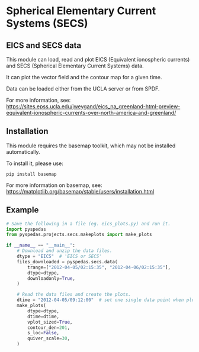# Spherical Elementary Current Systems (SECS)

## EICS and SECS data

This module can load, read and plot EICS (Equivalent ionospheric currents) and SECS (Spherical Elementary Current Systems) data. 

It can plot the vector field and the contour map for a given time.

Data can be loaded either from the UCLA server or from SPDF. 

For more information, see:
https://sites.epss.ucla.edu/jweygand/eics_na_greenland-html-preview-equivalent-ionospheric-currents-over-north-america-and-greenland/

## Installation

This module requires the basemap toolkit, which may not be installed automatically. 

To install it, please use:

``
pip install basemap
``

For more information on basemap, see:
https://matplotlib.org/basemap/stable/users/installation.html


## Example
```python
# Save the following in a file (eg. eics_plots.py) and run it.
import pyspedas
from pyspedas.projects.secs.makeplots import make_plots

if __name__ == "__main__":
    # Download and unzip the data files.
    dtype = "EICS"  # 'EICS or SECS'
    files_downloaded = pyspedas.secs.data(
        trange=["2012-04-05/02:15:35", "2012-04-06/02:15:35"],
        dtype=dtype,
        downloadonly=True,
    )

    # Read the data files and create the plots.
    dtime = "2012-04-05/09:12:00"  # set one single data point when plotting.
    make_plots(
        dtype=dtype,
        dtime=dtime,
        vplot_sized=True,
        contour_den=201,
        s_loc=False,
        quiver_scale=30,
    )
```